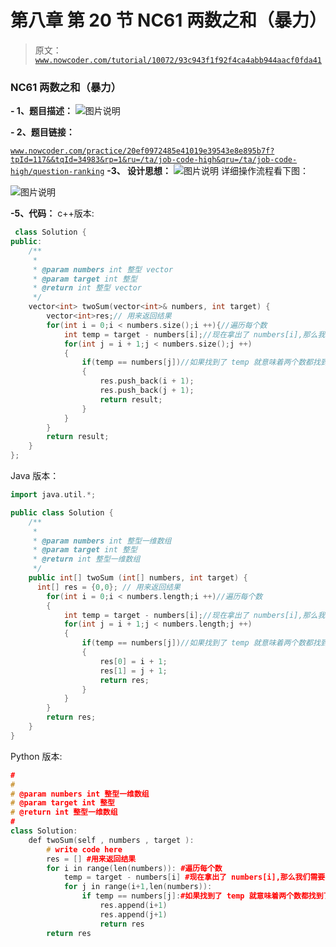# 第八章 第 20 节 NC61 两数之和（暴力）

> 原文：[`www.nowcoder.com/tutorial/10072/93c943f1f92f4ca4abb944aacf0fda41`](https://www.nowcoder.com/tutorial/10072/93c943f1f92f4ca4abb944aacf0fda41)

### NC61 两数之和（暴力）

**- 1、题目描述：**
![图片说明](img/c9589c84d0f11e661e5892c432e8e883.png "图片标题")

**- 2、题目链接：**

[`www.nowcoder.com/practice/20ef0972485e41019e39543e8e895b7f?tpId=117&&tqId=34983&rp=1&ru=/ta/job-code-high&qru=/ta/job-code-high/question-ranking`](https://www.nowcoder.com/practice/20ef0972485e41019e39543e8e895b7f?tpId=117&&tqId=34983&rp=1&ru=/ta/job-code-high&qru=/ta/job-code-high/question-ranking)
**-3、 设计思想：**
![图片说明](img/188c2950c0d56b8bb49881120abdaaaa.png "图片标题")
详细操作流程看下图：

![图片说明](img/691b86b28020b36d606eeba7046e909d.png "图片标题")

**-5、代码：**
c++版本:

```cpp
 class Solution {
public:
    /**
     * 
     * @param numbers int 整型 vector 
     * @param target int 整型 
     * @return int 整型 vector
     */
    vector<int> twoSum(vector<int>& numbers, int target) {
        vector<int>res;// 用来返回结果
        for(int i = 0;i < numbers.size();i ++){//遍历每个数
            int temp = target - numbers[i];//现在拿出了 numbers[i],那么我们需要在数组里面找 target - numbers[i]
            for(int j = i + 1;j < numbers.size();j ++)
            {
                if(temp == numbers[j])//如果找到了 temp 就意味着两个数都找到了，可以直接返回结果了
                {
                    res.push_back(i + 1);
                    res.push_back(j + 1);
                    return result;
                }
            }
        }
        return result;
    }
};

```

Java 版本：

```cpp
import java.util.*;

public class Solution {
    /**
     * 
     * @param numbers int 整型一维数组 
     * @param target int 整型 
     * @return int 整型一维数组
     */
    public int[] twoSum (int[] numbers, int target) {
      int[] res = {0,0}; // 用来返回结果
        for(int i = 0;i < numbers.length;i ++)//遍历每个数
        {
            int temp = target - numbers[i];//现在拿出了 numbers[i],那么我们需要在数组里面找 target - numbers[i]
            for(int j = i + 1;j < numbers.length;j ++)
            {
                if(temp == numbers[j])//如果找到了 temp 就意味着两个数都找到了，可以直接返回结果了
                {
                    res[0] = i + 1;
                    res[1] = j + 1;
                    return res;
                }
            }
        }
        return res;
    }
}

```

Python 版本:

```cpp
#
# 
# @param numbers int 整型一维数组 
# @param target int 整型 
# @return int 整型一维数组
#
class Solution:
    def twoSum(self , numbers , target ):
        # write code here
        res = [] #用来返回结果
        for i in range(len(numbers)): #遍历每个数
            temp = target - numbers[i] #现在拿出了 numbers[i],那么我们需要在数组里面找 target - numbers[i]
            for j in range(i+1,len(numbers)):
                if temp == numbers[j]:#如果找到了 temp 就意味着两个数都找到了，可以直接返回结果了
                    res.append(i+1)
                    res.append(j+1)
                    return res
        return res
```